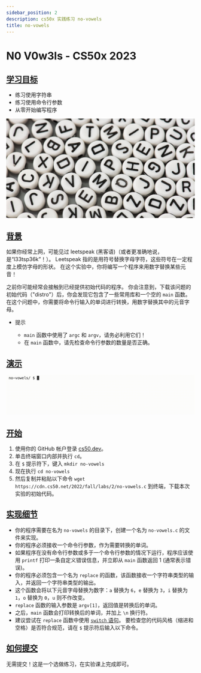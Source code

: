 ```yaml
---
sidebar_position: 2
description: cs50x 实践练习 no-vowels
title: no-vowels
---
```


# N0 V0w3ls - CS50x 2023

## [学习目标](#learning-goals)

-   练习使用字符串
-   练习使用命令行参数
-   从零开始编写程序

![leetspeak](/img/cs50/leetspeak-t.jpeg )

## [背景](#background)

如果你经常上网，可能见过 leetspeak (黑客语)（或者更准确地说，是“l33tsp36k”！）。 Leetspeak 指的是用符号替换字母字符，这些符号在一定程度上模仿字母的形状。 在这个实验中，你将编写一个程序来用数字替换某些元音！

之前你可能经常会接触到已经提供初始代码的程序。 你会注意到，下载该问题的初始代码（"distro"）后，你会发现它包含了一些常用库和一个空的 `main` 函数。 在这个问题中，你需要将命令行输入的单词进行转换，用数字替换其中的元音字母。

-   提示

    -   `main` 函数中使用了 `argc` 和 `argv`，请务必利用它们！
    -   在 `main` 函数中，请先检查命令行参数的数量是否正确。

## [演示](#demo)

![no-vowelsGif](/img/cs50/no-vowelsDemo.gif )

## [开始](#getting-started)

1.  使用你的 GitHub 帐户登录 [cs50.dev](https://cs50.dev/)。
2.  单击终端窗口内部并执行 `cd`。
3.  在 `$` 提示符下，键入 `mkdir no-vowels`
4.  现在执行 `cd no-vowels`
5.  然后复制并粘贴以下命令 `wget https://cdn.cs50.net/2022/fall/labs/2/no-vowels.c` 到终端，下载本次实验的初始代码。

## [实现细节](#implementation-details)
-   你的程序需要在名为 `no-vowels` 的目录下，创建一个名为 `no-vowels.c` 的文件来实现。
-   你的程序必须接收一个命令行参数，作为需要转换的单词。
-   如果程序在没有命令行参数或多于一个命令行参数的情况下运行，程序应该使用 `printf` 打印一条自定义错误信息，并立即从 `main` 函数返回 1 (通常表示错误)。
-   你的程序必须包含一个名为 `replace` 的函数，该函数接收一个字符串类型的输入，并返回一个字符串类型的输出。
-   这个函数会将以下元音字母替换为数字：`a` 替换为 `6`，`e` 替换为 `3`，`i` 替换为 `1`，`o` 替换为 `0`，`u` 则不作改变。
-   `replace` 函数的输入参数是 `argv[1]`，返回值是转换后的单词。
-   之后，`main` 函数会打印转换后的单词，并加上 `\n` 换行符。
-   建议尝试在 `replace` 函数中使用 [`switch` 语句](https://cs50.readthedocs.io/style/c/#switches)。
要检查您的代码风格（缩进和空格）是否符合规范，请在 `$` 提示符后输入以下命令。

## [如何提交](#how-to-submit)

无需提交！这是一个选做练习，在实验课上完成即可。
